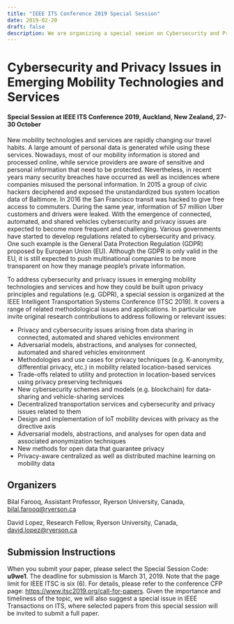 ```yaml
---
title: "IEEE ITS Conference 2019 Special Session"
date: 2019-02-20
draft: false
description: We are organizing a special seeion on Cybersecurity and Privacy in Emerging Mobility Technologies and Services at IEEE ITSC2019 this October in New Zealand.
---
```


# Cybersecurity and Privacy Issues in Emerging Mobility Technologies and Services
#### Special Session at IEEE ITS Conference 2019, Auckland, New Zealand, 27-30 October
New mobility technologies and services are rapidly changing our travel habits. A large amount of personal data is generated while using these services. Nowadays, most of our mobility information is stored and processed online, while service providers are aware of sensitive and personal information that need to be protected. Nevertheless, in recent years many security breaches have occurred as well as incidences where companies misused the personal information. In 2015 a group of civic hackers deciphered and exposed the unstandardized bus system location data of Baltimore. In 2016 the San Francisco transit was hacked to give free access to commuters. During the same year, information of 57 million Uber customers and drivers were leaked. With the emergence of connected, automated, and shared vehicles cybersecurity and privacy issues are expected to become more frequent and challenging. Various governments have started to develop regulations related to cybersecurity and privacy. One such example is the General Data Protection Regulation (GDPR) proposed by European Union (EU). Although the GDPR is only valid in the EU, it is still expected to push multinational companies to be more transparent on how they manage people’s private information.

To address cybersecurity and privacy issues in emerging mobility technologies and services and how they could be built upon privacy principles and regulations (e.g. GDPR), a special session is organized at the IEEE Intelligent Transportation Systems Conference (ITSC 2019). It covers a range of related methodological issues and applications. In particular we invite original research contributions to address following or relevant issues:

- Privacy and cybersecurity issues arising from data sharing in connected, automated and shared vehicles environment
- Adversarial models, abstractions, and analyses for connected, automated and shared vehicles environment
- Methodologies and use cases for privacy techniques (e.g. K-anonymity, differential privacy, etc.) in mobility related location-based services
- Trade-offs related to utility and protection in location-based services using privacy preserving techniques
- New cybersecurity schemes and models (e.g. blockchain) for data-sharing and vehicle-sharing services
- Decentralized transportation services and cybersecurity and privacy issues related to them
- Design and implementation of IoT mobility devices with privacy as the directive axis
- Adversarial models, abstractions, and analyses for open data and associated anonymization techniques
- New methods for open data that guarantee privacy
- Privacy-aware centralized as well as distributed machine learning on mobility data

## Organizers
Bilal Farooq, Assistant Professor, Ryerson University, Canada, bilal.farooq@ryerson.ca

David Lopez, Research Fellow, Ryerson University, Canada, david.lopez@ryerson.ca

## Submission Instructions
When you submit your paper, please select the Special Session Code: <b>u9we1</b>. The deadline for submission is March 31, 2019. Note that the page limit for IEEE ITSC is six (6). For details, please refer to the conference CFP page: https://www.itsc2019.org/call-for-papers. Given the importance and timeliness of the topic, we will also suggest a special issue in IEEE Transactions on ITS, where selected papers from this special session will be invited to submit a full paper.

